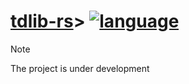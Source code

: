 # [tdlib-rs](https://github.com/Codwizer/tdlib-rs)>  [![language](https://skillicons.dev/icons?i=rust)](https://github.com/Codwizer/tdlib-rs)

> [!Note]
> The project is under development